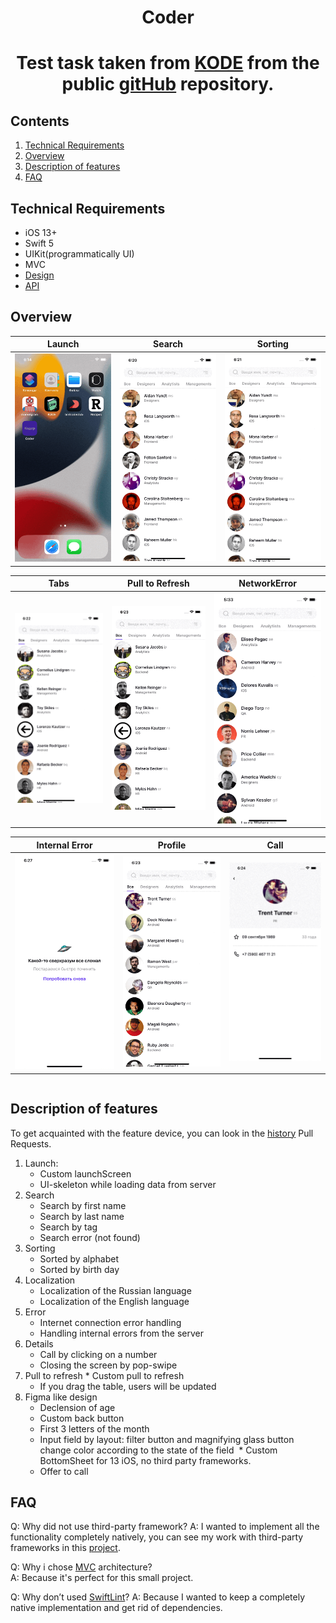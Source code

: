 <h1 align="center">Coder</h1> 
<h1 align="center">Test task taken from <a href="https://kode.ru/">KODE</a> from the public <a href="https://github.com/appKODE/trainee-test-ios">gitHub</a> repository.</h1> 

## Contents

1. [Technical Requirements](#technical-requirements)
2. [Overview](#overview)
3. [Description of features](#description-of-features)
4. [FAQ](#faq)

## Technical Requirements

* iOS 13+
* Swift 5
* UIKit(programmatically UI)
* MVC
* <a href="https://www.figma.com/file/GRRKONipVClULsfdCAuVs1/KODE-Trainee-Dev-Осень'21?node-id=0%3A1">Design</a>
* <a href="https://kode-education.stoplight.io/docs/trainee-test/b3A6MjUxNDM5Mjg-get-users">API</a>

## Overview

<table>
    <thead>
        <tr>
            <th>Launch</th>
            <th>Search</th>
            <th>Sorting</th>
        </tr>
    </thead>
    <tbody>
        <tr>
            <td>
                <img width="250" src="Resources/LauncScreen.gif">
            </td>
            <td>
                <img width="250" src="Resources/Search.gif">
            </td>
                        <td>
                <img width="250" src="Resources/Sorting.gif">
            </td>
        </tr>
    </tbody>
</table>

<table>
    <thead>
        <tr>
            <th>Tabs</th>
            <th>Pull to Refresh</th>
            <th>NetworkError</th>
        </tr>
    </thead>
    <tbody>
        <tr>
            <td>
                <img width="250" src="Resources/Tabs.gif">
            </td>
            <td>
                <img width="250" src="Resources/Refresh.gif">
            </td>
                        <td>
                <img width="250" src="Resources/NetworkError.gif">
            </td>
        </tr>
    </tbody>
</table>

<table>
    <thead>
        <tr>
            <th>Internal Error</th>
            <th>Profile</th>
            <th>Call</th>
        </tr>
    </thead>
    <tbody>
        <tr>
            <td>
                <img width="250" src="Resources/IternalError.gif">
            </td>
            <td>
                <img width="250" src="Resources/Profile.gif">
            </td>
            <td>
                <img width="250" src="Resources/Call.gif">
            </td>
        </tr>
    </tbody>
</table>

<table>
    <thead>
        </tr>
    </tbody>
</table>

## Description of features

To get acquainted with the feature device, you can look in the [history](https://github.com/NikitaRekaev/Coder/pulls?q=is%3Apr+is%3Aclosed) Pull Requests.

1. Launch:
    * Custom launchScreen
    * UI-skeleton while loading data from server
2. Search
    * Search by first name
    * Search by last name
    * Search by tag
    * Search error (not found)
3. Sorting
    * Sorted by alphabet
    * Sorted by birth day
4. Localization
    * Localization of the Russian language
    * Localization of the English language
5. Error
    * Internet connection error handling
    * Handling internal errors from the server
6. Details
    * Call by clicking on a number
    * Closing the screen by pop-swipe
7. Pull to refresh
        * Custom pull to refresh
     * If you drag the table, users will be updated
8. Figma like design
    * Declension of age
    * Custom back button
    * First 3 letters of the month
    * Input field by layout: filter button and magnifying glass button change color according to the state of the field         * Custom BottomSheet for 13 iOS, no third party frameworks. 
    * Offer to call

## FAQ

Q: Why did not use third-party framework?
A: I wanted to implement all the functionality completely natively, you can see my work with third-party frameworks in this [project](https://github.com/NikitaRekaev/Recipes).

Q: Why i chose [MVС](https://ru.wikipedia.org/wiki/Model-View-Controller) architecture? </br>
A: Because it's perfect for this small project.

Q: Why don’t used [SwiftLint](https://github.com/realm/SwiftLint)?
A: Because I wanted to keep a completely native implementation and get rid of dependencies.
